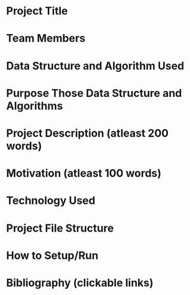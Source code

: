 # Project Title

# Team Members

# Data Structure and Algorithm Used

# Purpose Those Data Structure and Algorithms

# Project Description (atleast 200 words)

# Motivation (atleast 100 words)


# Technology Used


# Project File Structure


# How to Setup/Run




# Bibliography (clickable links)